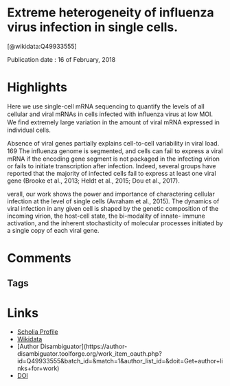
Extreme heterogeneity of influenza virus infection in single cells.
===================================================================
  
  [@wikidata:Q49933555]  
  
Publication date : 16 of February, 2018  

# Highlights

Here we use single-cell mRNA sequencing to quantify the levels of all cellular and viral mRNAs
in cells infected with inﬂuenza virus at low MOI. We ﬁnd extremely large variation in the amount
of viral mRNA expressed in individual cells.

Absence of viral genes partially explains cell-to-cell variability in viral load.
169 The inﬂuenza genome is segmented, and cells can fail to express a viral mRNA if the encoding
gene segment is not packaged in the infecting virion or fails to initiate transcription after infection.
Indeed, several groups have reported that the majority of infected cells fail to express at least
one viral gene (Brooke et al., 2013; Heldt et al., 2015; Dou et al., 2017).

verall, our work shows the power and importance of charactering cellular infection at the level
of single cells (Avraham et al., 2015). The dynamics of viral infection in any given cell is shaped
by the genetic composition of the incoming virion, the host-cell state, the bi-modality of innate-
immune activation, and the inherent stochasticity of molecular processes initiated by a single copy
of each viral gene.
# Comments

## Tags

# Links
  
 * [Scholia Profile](https://scholia.toolforge.org/work/Q49933555)  
 * [Wikidata](https://www.wikidata.org/wiki/Q49933555)  
 * [Author Disambiguator](https://author-
disambiguator.toolforge.org/work_item_oauth.php?id=Q49933555&batch_id=&match=1&author_list_id=&doit=Get+author+links+for+work)  
 * [DOI](https://doi.org/10.7554/ELIFE.32303)  
